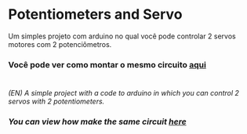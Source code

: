 # Potentiometers and Servo
Um simples projeto com arduino no qual você pode controlar 2 servos motores com 2 potenciômetros.  
### Você pode ver como montar o mesmo circuito [aqui](https://www.tinkercad.com/things/k7Dux258KN1-potentiometersservo)
#
*(EN) A simple project with a code to arduino in which you can control 2 servos with 2 potentiometers.*
### *You can view how make the same circuit [here](https://www.tinkercad.com/things/k7Dux258KN1-potentiometersservo)*
